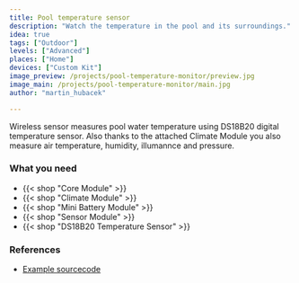 ```yaml
---
title: Pool temperature sensor
description: "Watch the temperature in the pool and its surroundings."
idea: true
tags: ["Outdoor"]
levels: ["Advanced"]
places: ["Home"]
devices: ["Custom Kit"]
image_preview: /projects/pool-temperature-monitor/preview.jpg
image_main: /projects/pool-temperature-monitor/main.jpg
author: "martin_hubacek"

---
```


Wireless sensor measures pool water temperature using DS18B20 digital temperature sensor. Also thanks to the attached Climate Module you also measure air temperature, humidity, illumannce and pressure.

### What you need

* {{< shop "Core Module" >}}
* {{< shop "Climate Module" >}}
* {{< shop "Mini Battery Module" >}}
* {{< shop "Sensor Module" >}}
* {{< shop "DS18B20 Temperature Sensor" >}}

### References

* [Example sourcecode](https://github.com/hubmartin/bcf-kit-wireless-pool-sensor)
